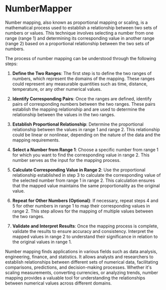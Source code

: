 ﻿# NumberMapper
Number mapping, also known as proportional mapping or scaling, is a mathematical process used to establish a relationship between two sets of numbers or values. This technique involves selecting a number from one range (range 1) and determining its corresponding value in another range (range 2) based on a proportional relationship between the two sets of numbers.

The process of number mapping can be understood through the following steps:

1. **Define the Two Ranges**: The first step is to define the two ranges of numbers, which represent the domains of the mapping. These ranges could represent any measurable quantities such as time, distance, temperature, or any other numerical values.

2. **Identify Corresponding Pairs**: Once the ranges are defined, identify pairs of corresponding numbers between the two ranges. These pairs establish the mapping relationship and are used to determine the relationship between the values in the two ranges.

3. **Establish Proportional Relationship**: Determine the proportional relationship between the values in range 1 and range 2. This relationship could be linear or nonlinear, depending on the nature of the data and the mapping requirements.

4. **Select a Number from Range 1**: Choose a specific number from range 1 for which you want to find the corresponding value in range 2. This number serves as the input for the mapping process.

5. **Calculate Corresponding Value in Range 2**: Use the proportional relationship established in step 3 to calculate the corresponding value of the selected number from range 1 in range 2. This calculation ensures that the mapped value maintains the same proportionality as the original value.

6. **Repeat for Other Numbers (Optional)**: If necessary, repeat steps 4 and 5 for other numbers in range 1 to map their corresponding values in range 2. This step allows for the mapping of multiple values between the two ranges.

7. **Validate and Interpret Results**: Once the mapping process is complete, validate the results to ensure accuracy and consistency. Interpret the mapped values in range 2 to understand their significance in relation to the original values in range 1.

Number mapping finds applications in various fields such as data analysis, engineering, finance, and statistics. It allows analysts and researchers to establish relationships between different sets of numerical data, facilitating comparisons, predictions, and decision-making processes. Whether it's scaling measurements, converting currencies, or analyzing trends, number mapping provides a valuable tool for understanding the relationships between numerical values across different domains.
